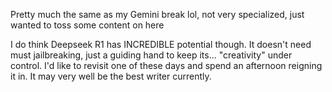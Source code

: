 Pretty much the same as my Gemini break lol, not very specialized, just wanted to toss some content on here

I do think Deepseek R1 has INCREDIBLE potential though. It doesn't need must jailbreaking, just a guiding hand to keep its... "creativity" under control. I'd like to revisit one of these days and spend an afternoon reigning it in. It may very well be the best writer currently.

